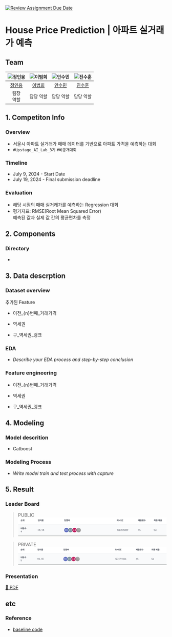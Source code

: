 [![Review Assignment Due Date](https://classroom.github.com/assets/deadline-readme-button-22041afd0340ce965d47ae6ef1cefeee28c7c493a6346c4f15d667ab976d596c.svg)](https://classroom.github.com/a/D1pZhJxu)
# House Price Prediction | 아파트 실거래가 예측
## Team

| ![정인웅]() | ![이범희]() | ![안수민]() | ![진수훈]() |
| :--------------------------------------------------------------: | :--------------------------------------------------------------: | :--------------------------------------------------------------: | :--------------------------------------------------------------: |
|            [정인웅](https://github.com/Messengerwoong)             |            [이범희](hhttps://github.com/tmttd)             |            [안수민](https://github.com/soomnia)             |            [진수훈](https://github.com/huniii32)             |
|                            팀장 <br>   역할                             |                            담당 역할                             |                            담당 역할                             |                            담당 역할                             |

## 1. Competiton Info

### Overview

- 서울시 아파트 실거래가 매매 데이터를 기반으로 아파트 가격을 예측하는 대회
- `#Upstage_AI_Lab_3기` `#비공개대회`

### Timeline
- July 9, 2024 - Start Date
- July 19, 2024 - Final submission deadline

### Evaluation

- 해당 시점의 매매 실거래가를 예측하는 Regression 대회
- 평가지표: RMSE(Root Mean Squared Error) <br>
예측된 값과 실제 값 간의 평균편차를 측정

## 2. Components

### Directory

- 

## 3. Data descrption

### Dataset overview
추가된 Feature
- 이전_{n}번째_거래가격<br>

- 역세권<br>

- 구_역세권_랭크<br>



### EDA

- _Describe your EDA process and step-by-step conclusion_

### Feature engineering
- 이전_{n}번째_거래가격<br>

- 역세권<br>

- 구_역세권_랭크<br>

## 4. Modeling

### Model descrition

- Catboost

### Modeling Process

- _Write model train and test process with capture_

## 5. Result

### Leader Board
> PUBLIC
![PUBLIC](/docs/img/leader_public.PNG)

> PRIVATE
![PRIVATE](/docs/img/leader_private.PNG)

### Presentation
[💾 PDF]()

## etc
### Reference

- [baseline code](https://stages.ai/competitions/312/data/baseline)
